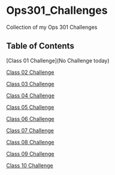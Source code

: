 # Ops301_Challenges
Collection of my Ops 301 Challenges

## Table of Contents
[Class 01 Challenge](No Challenge today)

[Class 02 Challenge](https://github.com/AmlesetT/Ops301_Challenges/blob/main/Var--Log--Syslog.sh)

[Class 03 Challenge](https://github.com/AmlesetT/Ops301_Challenges/blob/main/change_permissions.sh)

[Class 04 Challenge](https://github.com/AmlesetT/Ops301_Challenges/blob/main/bash-conditionals.sh)

[Class 05 Challenge](https://github.com/AmlesetT/Ops301_Challenges/blob/main/clearing_logs.sh)

[Class 06 Challenge](https://github.com/AmlesetT/Ops301_Challenges/blob/main/bash_in_python)

[Class 07 Challenge]()

[Class 08 Challenge]()

[Class 09 Challenge]()

[Class 10 Challenge]()

